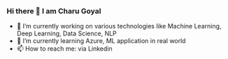 ### Hi there 👋 I am Charu Goyal

- 🔭 I’m currently working on various technologies like Machine Learning, Deep Learning,  Data Science, NLP
- 🌱 I’m currently learning Azure, ML application in real world
- 📫 How to reach me: via Linkedin
<!--
**goyalcharu/goyalcharu** is a ✨ _special_ ✨ repository because its `README.md` (this file) appears on your GitHub profile.

Here are some ideas to get you started:

- 🔭 I’m currently working on various technologies like Machine Learning, Deep Learning,  Data Science, NLP
- 🌱 I’m currently learning Azure, ML application in real world
- 👯 I’m looking to collaborate on ...
- 🤔 I’m looking for help with ...
- 💬 Ask me about ...
- 📫 How to reach me: via Linkedin
- 😄 Pronouns: ...
- ⚡ Fun fact: ...
-->
